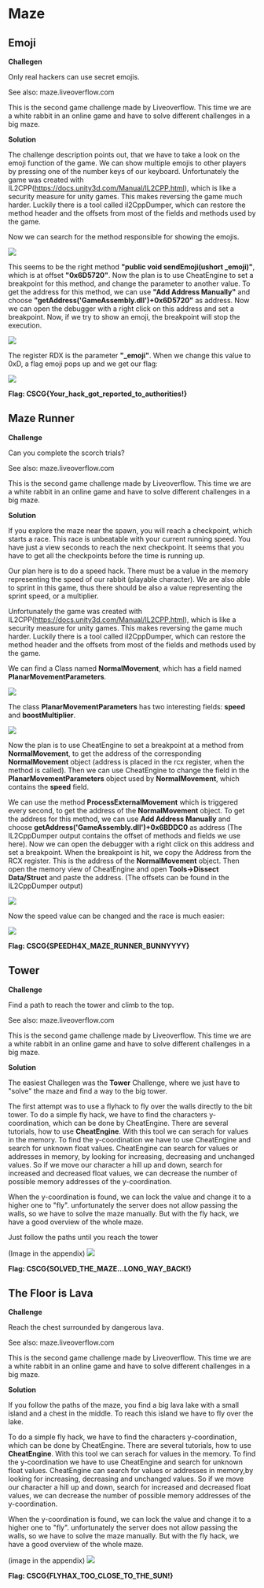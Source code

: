 # Maze


## Emoji

**Challegen**

Only real hackers can use secret emojis.

See also: maze.liveoverflow.com


This is the second game challenge made by Liveoverflow.
This time we are a white rabbit in an online game and have to solve different challenges in a big maze.

**Solution**

The challenge description points out, that we have to take a look on the emoji function of the game. 
We can show multiple emojis to other players by pressing one of the number keys of our keyboard.
Unfortunately the game was created with IL2CPP(https://docs.unity3d.com/Manual/IL2CPP.html), which is like a security measure for unity games.
This makes reversing the game much harder.
Luckily there is a tool called il2CppDumper, which can restore the method header and the offsets from most of the fields and methods used by the game.

Now we can search for the method responsible for showing the emojis.

![](writeupfiles/Emoji/sendEmoji.png)

This seems to be the right method **"public void sendEmoji(ushort \_emoji)"**, which is at offset **"0x6D5720"**.
Now the plan is to use CheatEngine to set a breakpoint for this method, and change the parameter to another value.
To get the address for this method, we can use **"Add Address Manually"** and choose **"getAddress('GameAssembly.dll')+0x6D5720"** as address. 
Now we can open the debugger with a right click on this address and set a breakpoint. Now, if we try to show an emoji, the breakpoint will stop the execution.

![](writeupfiles/Emoji/breakpoint.png)

The register RDX is the parameter **"\_emoji"**. When we change this value to 0xD, a flag emoji pops up and we get our flag:

![](writeupfiles/Emoji/flag.JPG)

**Flag: CSCG{Your\_hack\_got\_reported\_to\_authorities!}**


## Maze Runner

**Challenge**

Can you complete the scorch trials?

See also: maze.liveoverflow.com


This is the second game challenge made by Liveoverflow.
This time we are a white rabbit in an online game and have to solve different challenges in a big maze.

**Solution**

If you explore the maze near the spawn, you will reach a checkpoint, which starts a race.
This race is unbeatable with your current running speed. You have just a view seconds to reach the next checkpoint.
It seems that you have to get all the checkpoints before the time is running up.

Our plan here is to do a speed hack. There must be a value in the memory representing the speed of our rabbit (playable character).
We are also able to sprint in this game, thus there should be also a value representing the sprint speed, or a multiplier.

Unfortunately the game was created with IL2CPP(https://docs.unity3d.com/Manual/IL2CPP.html), which is like a security measure for unity games.
This makes reversing the game much harder.
Luckily there is a tool called il2CppDumper, which can restore the method header and the offsets from most of the fields and methods used by the game.

We can find a Class named **NormalMovement**, which has a field named **PlanarMovementParameters**.

![](writeupfiles/Race/NormalMovement.jpg)

The class **PlanarMovementParameters** has two interesting fields: **speed** and **boostMultiplier**.

![](writeupfiles/Race/PlanarMovement.png)

Now the plan is to use CheatEngine to set a breakpoint at a method from **NormalMovement**, to get the address of the corresponding **NormalMovement** object (address is placed in the rcx register, when the method is called).
Then we can use CheatEngine to change the field in the **PlanarMovementParameters** object used by **NormalMovement**, which contains the **speed** field.

We can use the method **ProcessExternalMovement** which is triggered every second, to get the address of the **NormalMovement** object. To get the address for this method, we can use **Add Address Manually** and choose **getAddress('GameAssembly.dll')+0x6BDDC0** as address (The IL2CppDumper output contains the offset of methods and fields we use here).
Now we can open the debugger with a right click on this address and set a breakpoint. When the breakpoint is hit, we copy the Address from the RCX register.
This is the address of the **NormalMovement** object.
Then open the memory view of CheatEngine and open **Tools-\>Dissect Data/Struct** and paste the address.
(The offsets can be found in the IL2CppDumper output)

![](writeupfiles/Race/ChangeMovementspeed.png)

Now the speed value can be changed and the race is much easier:

![](writeupfiles/Race/Flag.png)

**Flag: CSCG{SPEEDH4X\_MAZE\_RUNNER\_BUNNYYYY}**




## Tower

**Challenge**

Find a path to reach the tower and climb to the top.

See also: maze.liveoverflow.com


This is the second game challenge made by Liveoverflow.
This time we are a white rabbit in an online game and have to solve different challenges in a big maze.

**Solution**

The easiest Challegen was the **Tower** Challenge, where we just have to "solve" the maze and find a way to the big tower.

The first attempt was to use a flyhack to fly over the walls directly to the bit tower.
To do a simple fly hack, we have to find the characters y-coordination, which can be done by CheatEngine.
There are several tutorials, how to use **CheatEngine**. With this tool we can serach for values in the memory.
To find the y-coordination we have to use CheatEngine and search for unknown float values. CheatEngine can search for values or addresses in memory, by looking for increasing, decreasing and unchanged values.
So if we move our character a hill up and down, search for increased and decreased float values, we can decrease the number of possible memory addresses of the y-coordination.

When the y-coordination is found, we can lock the value and change it to a higher one to "fly".
unfortunately the server does not allow passing the walls, so we have to solve the maze manually. But with the fly hack, we have a good overview of the whole maze.

Just follow the paths until you reach the tower

(Image in the appendix)
![](writeupfiles/Tower/Tower.png)

**Flag: CSCG{SOLVED\_THE\_MAZE...LONG\_WAY\_BACK!}**


## The Floor is Lava

**Challenge**

Reach the chest surrounded by dangerous lava.

See also: maze.liveoverflow.com

This is the second game challenge made by Liveoverflow.
This time we are a white rabbit in an online game and have to solve different challenges in a big maze.

**Solution**

If you follow the paths of the maze, you find a big lava lake with a small island and a chest in the middle.
To reach this island we have to fly over the lake. 

To do a simple fly hack, we have to find the characters y-coordination, which can be done by CheatEngine.
There are several tutorials, how to use **CheatEngine**. With this tool we can serach for values in the memory.
To find the y-coordination we have to use CheatEngine and search for unknown float values. CheatEngine can search for values or addresses in memory,by looking for increasing, decreasing and unchanged values.
So if we move our character a hill up and down, search for increased and decreased float values, we can decrease the number of possible memory addresses of the y-coordination.

When the y-coordination is found, we can lock the value and change it to a higher one to "fly".
unfortunately the server does not allow passing the walls, so we have to solve the maze manually. But with the fly hack, we have a good overview of the whole maze.

(image in the appendix)
![](writeupfiles/Lava/Lava.png)

**Flag: CSCG{FLYHAX\_TOO\_CLOSE\_TO\_THE\_SUN!}**


